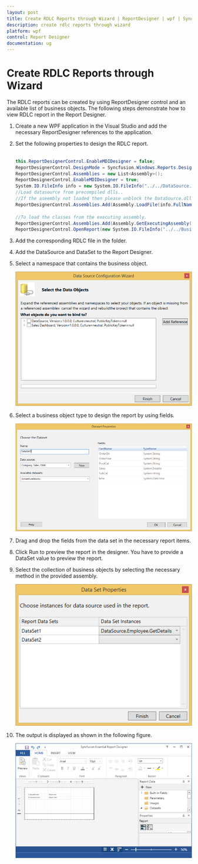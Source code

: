 ```yaml
---
layout: post
title: Create RDLC Reports through Wizard | ReportDesigner | wpf | Syncfusion
description: create rdlc reports through wizard
platform: wpf
control: Report Designer
documentation: ug
---
```


# Create RDLC Reports through Wizard

The RDLC reports can be created by using ReportDesigner control and an available list of business objects. The following steps demonstrate how to view RDLC report in the Report Designer.

1. Create a new WPF application in the Visual Studio and add the necessary ReportDesigner references to the application.

2. Set the following properties to design the RDLC report.

   ~~~ csharp

   this.ReportDesignerControl.EnableMDIDesigner = false;
   ReportDesignerControl.DesignMode = Syncfusion.Windows.Reports.Designer.DesignMode.RDLC;
   ReportDesignerControl.Assemblies = new List<Assembly>();
   ReportDesignerControl.EnableMDIDesigner = true;
   System.IO.FileInfo info = new System.IO.FileInfo("../../DataSource.dll");
   //Load datasource from precompiled dlls.. 
   //If the aseembly not loaded then please unblock the DataSource.dll by selecting its property
   ReportDesignerControl.Assemblies.Add(Assembly.LoadFile(info.FullName));

   //To load the classes from the executing assembly.
   ReportDesignerControl.Assemblies.Add(Assembly.GetExecutingAssembly());
   ReportDesignerControl.OpenReport(new System.IO.FileInfo("../../BusinessData.rdlc").FullName);
   
   ~~~

3. Add the corresponding RDLC file in the folder.    
   
4. Add the DataSource and DataSet to the Report Designer.

5. Select a namespace that contains the business object.

   ![](Create-RDLC-Reports-through-Wizard_images/Create-RDLC-Reports-through-Wizard_img1.png)

6. Select a business object type to design the report by using fields.

   ![](Create-RDLC-Reports-through-Wizard_images/Create-RDLC-Reports-through-Wizard_img2.png)

7. Drag and drop the fields from the data set in the necessary report items. 

8. Click Run to preview the report in the designer. You have to provide a DataSet value to preview the report.

9. Select the collection of business objects by selecting the necessary method in the provided assembly.

   ![](Create-RDLC-Reports-through-Wizard_images/Create-RDLC-Reports-through-Wizard_img3.png)

10. The output is displayed as shown in the following figure.

    ![](Create-RDLC-Reports-through-Wizard_images/Create-RDLC-Reports-through-Wizard_img4.png)